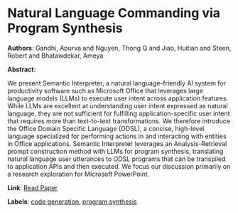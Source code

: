 # Natural Language Commanding via Program Synthesis

**Authors**: Gandhi, Apurva and Nguyen, Thong Q and Jiao, Huitian and Steen, Robert and Bhatawdekar, Ameya

**Abstract**:

We present Semantic Interpreter, a natural language-friendly AI system for productivity software such as Microsoft Office that leverages large language models (LLMs) to execute user intent across application features. While LLMs are excellent at understanding user intent expressed as natural language, they are not sufficient for fulfilling application-specific user intent that requires more than text-to-text transformations. We therefore introduce the Office Domain Specific Language (ODSL), a concise, high-level language specialized for performing actions in and interacting with entities in Office applications. Semantic Interpreter leverages an Analysis-Retrieval prompt construction method with LLMs for program synthesis, translating natural language user utterances to ODSL programs that can be transpiled to application APIs and then executed. We focus our discussion primarily on a research exploration for Microsoft PowerPoint.

**Link**: [Read Paper](https://arxiv.org/pdf/2306.03460.pdf)

**Labels**: [code generation](../../labels/code_generation.md), [program synthesis](../../labels/program_synthesis.md)
